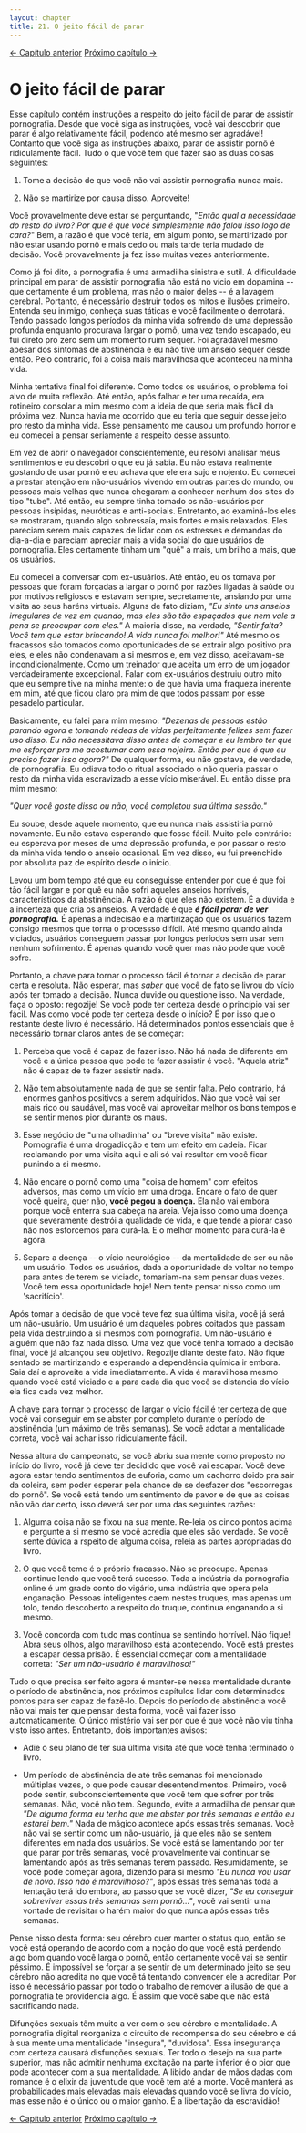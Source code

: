 ```yaml
---
layout: chapter
title: 21. O jeito fácil de parar 
---
```

<div class="pagination-selector">
<a href="20-evite-falsos-incentivos.html" class="chapter-btn">&larr; Capítulo anterior</a>
<a href="22-o-periodo-de-abstinencia.html" class="chapter-btn">Próximo capítulo &#8594;</a>
</div>

# O jeito fácil de parar

Esse capítulo contém instruções a respeito do jeito fácil de parar de assistir pornografia. Desde que você siga as instruções, você vai descobrir que parar é algo relativamente fácil, podendo até mesmo ser agradável! Contanto que você siga as instruções abaixo, parar de assistir pornô é ridiculamente fácil. Tudo o que você tem que fazer são as duas coisas seguintes:

1.  Tome a decisão de que você não vai assistir pornografia nunca mais.

2.  Não se martirize por causa disso. Aproveite!

Você provavelmente deve estar se perguntando, "*Então qual a necessidade do resto do livro? Por que é que você simplesmente não falou isso logo de cara?*" Bem, a razão é que você teria, em algum ponto, se martirizado por não estar usando pornô e mais cedo ou mais tarde teria mudado de decisão. Você provavelmente já fez isso muitas vezes anteriormente.

Como já foi dito, a pornografia é uma armadilha sinistra e sutil. A dificuldade principal em parar de assistir pornografia não está no vício em dopamina -- que certamente é um problema, mas não o maior deles -- é a lavagem cerebral. Portanto, é necessário destruir todos os mitos e ilusões primeiro. Entenda seu inimigo, conheça suas táticas e você facilmente o derrotará. Tendo passado longos períodos da minha vida sofrendo de uma depressão profunda enquanto procurava largar o pornô, uma vez tendo escapado, eu fui direto pro zero sem um momento ruim sequer. Foi agradável mesmo apesar dos sintomas de abstinência e eu não tive um anseio sequer desde então. Pelo contrário, foi a coisa mais maravilhosa que aconteceu na minha vida.

Minha tentativa final foi diferente. Como todos os usuários, o problema foi alvo de muita reflexão. Até então, após falhar e ter uma recaída, era rotineiro consolar a mim mesmo com a ideia de que seria mais fácil da próxima vez. Nunca havia me ocorrido que eu teria que seguir desse jeito pro resto da minha vida. Esse pensamento me causou um profundo horror e eu comecei a pensar seriamente a respeito desse assunto.

Em vez de abrir o navegador conscientemente, eu resolvi analisar meus sentimentos e eu descobri o que eu já sabia. Eu não estava realmente gostando de usar pornô e eu achava que ele era sujo e nojento. Eu comecei a prestar atenção em não-usuários vivendo em outras partes do mundo, ou pessoas mais velhas que nunca chegaram a conhecer nenhum dos sites do tipo "tube". Até então, eu sempre tinha tomado os não-usuários por pessoas insípidas, neuróticas e anti-sociais. Entretanto, ao examiná-los eles se mostraram, quando algo sobressaía, mais fortes e mais relaxados. Eles pareciam serem mais capazes de lidar com os estresses e demandas do dia-a-dia e pareciam apreciar mais a vida social do que usuários de pornografia. Eles certamente tinham um "quê" a mais, um brilho a mais, que os usuários.

Eu comecei a conversar com ex-usuários. Até então, eu os tomava por pessoas que foram forçadas a largar o pornô por razões ligadas à saúde ou por motivos religiosos e estavam sempre, secretamente, ansiando por uma visita ao seus haréns virtuais. Alguns de fato diziam, *"Eu sinto uns anseios irregulares de vez em quando, mas eles são tão espaçados que nem vale a pena se preocupar com eles."* A maioria disse, na verdade, *"Sentir falta? Você tem que estar brincando! A vida nunca foi melhor!"* Até mesmo os fracassos são tomados como oportunidades de se extrair algo positivo pra eles, e eles não condenavam a si mesmos e, em vez disso, aceitavam-se incondicionalmente. Como um treinador que aceita um erro de um jogador verdadeiramente excepcional. Falar com ex-usuários destruiu outro mito que eu sempre tive na minha mente: o de que havia uma fraqueza inerente em mim, até que ficou claro pra mim de que todos passam por esse pesadelo particular.

Basicamente, eu falei para mim mesmo: *"Dezenas de pessoas estão parando agora e tomando rédeas de vidas perfeitamente felizes sem fazer uso disso. Eu não necessitava disso antes de começar e eu lembro ter que me esforçar pra me acostumar com essa nojeira. Então por que é que eu preciso fazer isso agora?"* De qualquer forma, eu não gostava, de verdade, de pornografia. Eu odiava todo o ritual associado o não queria passar o resto da minha vida escravizado a esse vício miserável. Eu então disse pra mim mesmo:

*"Quer você goste disso ou não, você completou sua última sessão."*

Eu soube, desde aquele momento, que eu nunca mais assistiria pornô novamente. Eu não estava esperando que fosse fácil. Muito pelo contrário: eu esperava por meses de uma depressão profunda, e por passar o resto da minha vida tendo o anseio ocasional. Em vez disso, eu fui preenchido por absoluta paz de espírito desde o início.

Levou um bom tempo até que eu conseguisse entender por que é que foi tão fácil largar e por quê eu não sofri aqueles anseios horríveis, característicos da abstinência. A razão é que eles não existem. É a dúvida e a incerteza que cria os anseios. A verdade é que ***é fácil parar de ver pornografia.*** É apenas a indecisão e a martirização que os usuários fazem consigo mesmos que torna o processso difícil. Até mesmo quando ainda viciados, usuários conseguem passar por longos períodos sem usar sem nenhum sofrimento. É apenas quando você quer mas não pode que você sofre.

Portanto, a chave para tornar o processo fácil é tornar a decisão de parar certa e resoluta. Não esperar, mas *saber* que você de fato se livrou do vício após ter tomado a decisão. Nunca duvide ou questione isso. Na verdade, faça o oposto: regozije! Se você pode ter certeza desde o princípio vai ser fácil. Mas como você pode ter certeza desde o início? É por isso que o restante deste livro é necessário. Há determinados pontos essenciais que é necessário tornar claros antes de se começar:

1.  Perceba que você é capaz de fazer isso. Não há nada de diferente em você e a única pessoa que pode te fazer assistir é você. "Aquela atriz" não é capaz de te fazer assistir nada.

2.  Não tem absolutamente nada de que se sentir falta. Pelo contrário, há enormes ganhos positivos a serem adquiridos. Não que você vai ser mais rico ou saudável, mas você vai aproveitar melhor os bons tempos e se sentir menos pior durante os maus.

3. Esse negócio de "uma olhadinha" ou "breve visita" não existe. Pornografia é uma drogadicção e tem um efeito em cadeia. Ficar reclamando por uma visita aqui e ali só vai resultar em você ficar punindo a si mesmo.

4. Não encare o pornô como uma "coisa de homem" com efeitos adversos, mas como um vício em uma droga. Encare o fato de quer você queira, quer não, **você pegou a doença.** Ela não vai embora porque você enterra sua cabeça na areia. Veja isso como uma doença que severamente destrói a qualidade de vida, e que tende a piorar caso não nos esforcemos para curá-la. E o melhor momento para curá-la é agora.

5.  Separe a doença -- o vício neurológico -- da mentalidade de ser ou não um usuário. Todos os usuários, dada a oportunidade de voltar no tempo para antes de terem se viciado, tomariam-na sem pensar duas vezes. Você tem essa oportunidade hoje! Nem tente pensar nisso como um 'sacrifício'.

Após tomar a decisão de que você teve fez sua última visita, você já será um não-usuário. Um usuário é um daqueles pobres coitados que passam pela vida destruindo a si mesmos com pornografia. Um não-usuário é alguém que não faz nada disso. Uma vez que você tenha tomado a decisão final, você já alcançou seu objetivo. Regozije diante deste fato. Não fique sentado se martirizando e esperando a dependência química ir embora. Saia daí e aproveite a vida imediatamente. A vida é maravilhosa mesmo quando você está viciado e a para cada dia que você se distancia do vício ela fica cada vez melhor.

A chave para tornar o processo de largar o vício fácil é ter certeza de que você vai conseguir em se abster por completo durante o período de abstinência (um máximo de três semanas). Se você adotar a mentalidade correta, você vai achar isso ridiculamente fácil.

Nessa altura do campeonato, se você abriu sua mente como proposto no início do livro, você já deve ter decidido que você vai escapar. Você deve agora estar tendo sentimentos de euforia, como um cachorro doido pra sair da coleira, sem poder esperar pela chance de se desfazer dos "escorregas do pornô". Se você está tendo um sentimento de pavor e de que as coisas não vão dar certo, isso deverá ser por uma das seguintes razões:

1.  Alguma coisa não se fixou na sua mente. Re-leia os cinco pontos acima e pergunte a si mesmo se você acredia que eles são verdade. Se você sente dúvida a rspeito de alguma coisa, releia as partes apropriadas do livro.

2.  O que você teme é o próprio fracasso. Não se preocupe. Apenas continue lendo que você terá sucesso. Toda a indústria da pornografia online é um grade conto do vigário, uma indústria que opera pela enganação. Pessoas inteligentes caem nestes truques, mas apenas um tolo, tendo descoberto a respeito do truque, continua enganando a si mesmo.

3.  Você concorda com tudo mas continua se sentindo horrível. Não fique! Abra seus olhos, algo maravilhoso está acontecendo. Você está prestes a escapar dessa prisão. É essencial começar com a mentalidade correta: *"Ser um não-usuário é maravilhoso!"*


Tudo o que precisa ser feito agora é manter-se nessa mentalidade durante o período de abstinência, nos próximos capítulos lidar com determinados pontos para ser capaz de fazê-lo. Depois do período de abstinência você não vai mais ter que pensar desta forma, você vai fazer isso automaticamente. O único mistério vai ser por que é que você não viu tinha visto isso antes. Entretanto, dois importantes avisos:

-   Adie o seu plano de ter sua última visita até que você tenha terminado o livro.

-   Um período de abstinência de até três semanas foi mencionado múltiplas vezes, o que pode causar desentendimentos. Primeiro, você pode sentir, subconscientemente que você tem que sofrer por três semanas. Não, você não tem. Segundo, evite a armadilha de pensar que *"De alguma forma eu tenho que me abster por três semanas e então eu estarei bem."* Nada de mágico acontece após essas três semanas. Você não vai se sentir como um não-usuário, já que eles não se sentem diferentes em nada dos usuários. Se você está se lamentando por ter que parar por três semanas, você provavelmente vai continuar se lamentando após as três semanas terem passado. Resumidamente, se você pode começar agora, dizendo para si mesmo *"Eu nunca vou usar de novo. Isso näo é maravilhoso?"*, após essas três semanas toda a tentação terá ido embora, ao passo que se você dizer, *"Se eu conseguir sobreviver essas três semanas sem pornô..."*, você vai sentir uma vontade de revisitar o harém maior do que nunca após essas três semanas.

Pense nisso desta forma: seu cérebro quer manter o status quo, então se você está operando de acordo com a noção do que você está perdendo algo bom quando você larga o pornô, então certamente você vai se sentir péssimo. É impossível se forçar a se sentir de um determinado jeito se seu cérebro não acredita no que você tá tentando convencer ele a acreditar. Por isso é necessário passar por todo o trabalho de remover a ilusão de que a pornografia te providencia algo. É assim que você sabe que não está sacrificando nada.

Difunções sexuais têm muito a ver com o seu cérebro e mentalidade. A pornografia digital reorganiza o circuito de recompensa do seu cérebro e dá à sua mente uma mentalidade "insegura", "duvidosa". Essa insegurança com certeza causará disfunções sexuais. Ter todo o desejo na sua parte superior, mas não admitir nenhuma excitação na parte inferior é o pior que pode acontecer com a sua mentalidade. A libido andar de mãos dadas com romance é o elixir da juventude que você tem até a morte. Você manterá as probabilidades mais elevadas mais elevadas quando você se livra do vício, mas esse não é o único ou o maior ganho. É a libertação da escravidão!

<div class="pagination-selector">
<a href="20-evite-falsos-incentivos.html" class="chapter-btn">&larr; Capítulo anterior</a>
<a href="22-o-periodo-de-abstinencia.html" class="chapter-btn">Próximo capítulo &#8594;</a>
</div>

